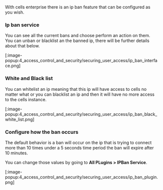 With cells enterprise there is an ip ban feature that can be configured as you wish.

### Ip ban service

You can see all the current bans and choose perform an action on them.
You can unban or blacklist an the banned ip, there will be further details about that below.

[:image-popup:4_access_control_and_security/securing_user_access/ip_ban_interface.png]

### White and Black list

You can whitelist an ip meaning that this ip will have access to cells no matter what or you can blacklist an ip and then it will have no more access to the cells instance.

[:image-popup:4_access_control_and_security/securing_user_access/ip_ban_black_white_list.png]

### Configure how the ban occurs

The default behavior is a ban will occur on the ip that is trying to connect more than 10 times under a 5 seconds time period the ban will expire after 10 minutes.

You can change those values by going to **All PLugins > IPBan Service**.

[:image-popup:4_access_control_and_security/securing_user_access/ip_ban_plugin.png]